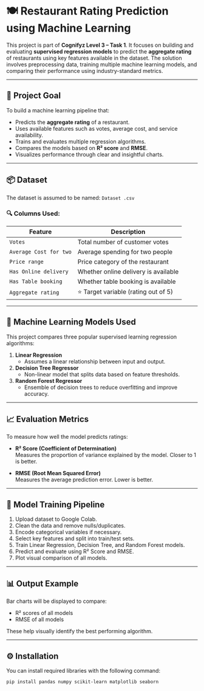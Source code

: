 # 🍽️ Restaurant Rating Prediction using Machine Learning

This project is part of **Cognifyz Level 3 – Task 1**. It focuses on building and evaluating **supervised regression models** to predict the **aggregate rating** of restaurants using key features available in the dataset. The solution involves preprocessing data, training multiple machine learning models, and comparing their performance using industry-standard metrics.

---

## 🚀 Project Goal

To build a machine learning pipeline that:

- Predicts the **aggregate rating** of a restaurant.
- Uses available features such as votes, average cost, and service availability.
- Trains and evaluates multiple regression algorithms.
- Compares the models based on **R² score** and **RMSE**.
- Visualizes performance through clear and insightful charts.

---

## 📦 Dataset

The dataset is assumed to be named: `Dataset .csv`

### 🔍 Columns Used:

| Feature               | Description                               |
|-----------------------|-------------------------------------------|
| `Votes`               | Total number of customer votes            |
| `Average Cost for two`| Average spending for two people           |
| `Price range`         | Price category of the restaurant          |
| `Has Online delivery` | Whether online delivery is available      |
| `Has Table booking`   | Whether table booking is available        |
| `Aggregate rating`    | ⭐ Target variable (rating out of 5)       |

---

## 🧠 Machine Learning Models Used

This project compares three popular supervised learning regression algorithms:

1. **Linear Regression**
   - Assumes a linear relationship between input and output.
2. **Decision Tree Regressor**
   - Non-linear model that splits data based on feature thresholds.
3. **Random Forest Regressor**
   - Ensemble of decision trees to reduce overfitting and improve accuracy.

---

## 📈 Evaluation Metrics

To measure how well the model predicts ratings:

- **R² Score (Coefficient of Determination)**  
  Measures the proportion of variance explained by the model. Closer to 1 is better.

- **RMSE (Root Mean Squared Error)**  
  Measures the average prediction error. Lower is better.

---

## 🧪 Model Training Pipeline

1. Upload dataset to Google Colab.
2. Clean the data and remove nulls/duplicates.
3. Encode categorical variables if necessary.
4. Select key features and split into train/test sets.
5. Train Linear Regression, Decision Tree, and Random Forest models.
6. Predict and evaluate using R² Score and RMSE.
7. Plot visual comparison of all models.

---

## 📊 Output Example

Bar charts will be displayed to compare:

- R² scores of all models
- RMSE of all models

These help visually identify the best performing algorithm.

---

## ⚙️ Installation

You can install required libraries with the following command:

```bash
pip install pandas numpy scikit-learn matplotlib seaborn
